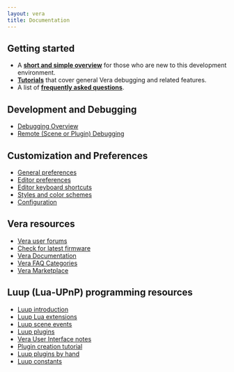 ```yaml
---
layout: vera
title: Documentation
---
```


## Getting started

- A **[short and simple overview](vera-getting-started.html)** for those who are new to this development environment.
- **[Tutorials](vera-tutorials.html)** that cover general Vera debugging and related features.
- A list of **[frequently asked questions](vera-faq.html)**.

## Development and Debugging

- [Debugging Overview](vera-debugging.html)
- [Remote (Scene or Plugin) Debugging](vera-remote-debugging.html)

## Customization and Preferences

- [General preferences](doc-general-preferences.html)
- [Editor preferences](doc-editor-preferences.html)
- [Editor keyboard shortcuts](doc-editor-keyboard-shortcuts.html)
- [Styles and color schemes](doc-styles-color-schemes.html)
- [Configuration](doc-configuration.html)

## Vera resources

- [Vera user forums](http://forum.micasaverde.com/)
- [Check for latest firmware](http://cp.mios.com/firmware)
- [Vera Documentation](http://docs5.mios.com/)
- [Vera FAQ Categories](http://faq.mios.com/showcat.html)
- [Vera Marketplace](http://apps.mios.com/)

## Luup (Lua-UPnP) programming resources

- [Luup introduction](http://wiki.micasaverde.com/index.php/Luup_Intro)
- [Luup Lua extensions](http://wiki.micasaverde.com/index.php/Luup_Lua_extensions)
- [Luup scene events](http://wiki.micasaverde.com/index.php/Luup_Scenes_Events)
- [Luup plugins](http://wiki.micasaverde.com/index.php/Luup_Plugins)
- [Vera User Interface notes](http://wiki.micasaverde.com/index.php/UI_Notes)
- [Plugin creation tutorial](http://wiki.micasaverde.com/index.php/Plugin_Creation_Tutorial)
- [Luup plugins by hand](http://wiki.micasaverde.com/index.php/Luup_Plugins_ByHand)
- [Luup constants](http://wiki.micasaverde.com/index.php/Luup_UPNP_Files)
